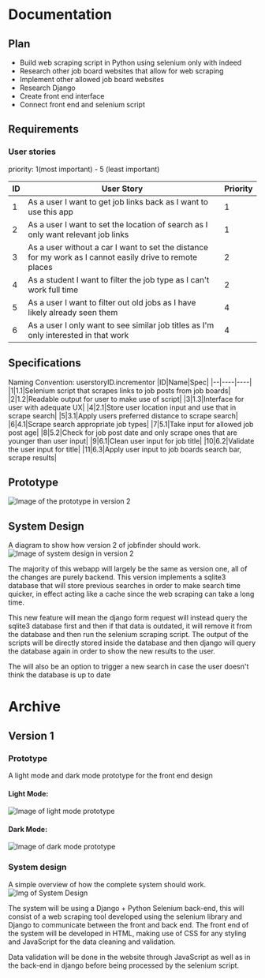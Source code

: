 # Documentation
## Plan
- Build web scraping script in Python using selenium only with indeed
- Research other job board websites that allow for web scraping
- Implement other allowed job board websites
- Research Django
- Create front end interface
- Connect front end and selenium script

## Requirements
### User stories
priority: 1(most important) - 5 (least important)

|ID|User Story|Priority|
|--|----------|--------|
|1|As a user I want to get job links back as I want to use this app| 1|
|2|As a user I want to set the location of search as I only want relevant job links| 1|
|3|As a user without a car I want to set the distance for my work as I cannot easily drive to remote places| 2|
|4|As a student I want to filter the job type as I can't work full time| 2|
|5| As a user I want to filter out old jobs as I have likely already seen them| 4|
|6| As a user I only want to see similar job titles as I'm only interested in that work| 4|

## Specifications

Naming Convention: userstoryID.incrementor
|ID|Name|Spec|
|--|----|----|
|1|1.1|Selenium script that scrapes links to job posts from job boards|
|2|1.2|Readable output for user to make use of script|
|3|1.3|Interface for user with adequate UX|
|4|2.1|Store user location input and use that in scrape search|
|5|3.1|Apply users preferred distance to scrape search|
|6|4.1|Scrape search appropriate job types|
|7|5.1|Take input for allowed job post age|
|8|5.2|Check for job post date and only scrape ones that are younger than user input|
|9|6.1|Clean user input for job title|
|10|6.2|Validate the user input for title|
|11|6.3|Apply user input to job boards search bar, scrape results|

## Prototype
![Image of the prototype in version 2](assets/prototype-new.PNG)

## System Design

A diagram to show how version 2 of jobfinder should work.
![Image of system design in version 2](assets/system-design-new.PNG)

The majority of this webapp will largely be the same as version one, all of the changes are purely backend. This version implements a sqlite3 database that will store previous searches in order to make search time quicker, in effect acting like a cache since the web scraping can take a long time. 

This new feature will mean the django form request will instead query the sqlite3 database first and then if that data is outdated, it will remove it from the database and then run the selenium scraping script. The output of the scripts will be directly stored inside the database and then django will query the database again in order to show the new results to the user.

The will also be an option to trigger a new search in case the user doesn't think the database is up to date


# Archive
## Version 1
### Prototype
A light mode and dark mode prototype for the front end design

#### Light Mode:

![Image of light mode prototype](assets/prototype-light.PNG)

#### Dark Mode:

![Image of dark mode prototype](assets/prototype-dark.PNG)
### System design
A simple overview of how the complete system should work.
![Img of System Design](assets/system-design-old.PNG)

The system will be using a Django + Python Selenium back-end, this will consist of a web scraping tool developed using the selenium library and Django to communicate between the front and back end.
The front end of the system will be developed in HTML, making use of CSS for any styling and JavaScript for the data cleaning and validation.

Data validation will be done in the website through JavaScript as well as in the back-end in django before being processed by the selenium script.